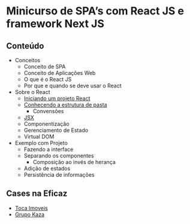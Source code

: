 # Minicurso de SPA’s com React JS e framework Next JS

## Conteúdo
- Conceitos
    - Conceito de SPA
    - Conceito de Aplicações Web
    - O que é o React JS
    - Por que e quando se deve usar o React
- Sobre o React
    - [Iniciando um projeto React](https://github.com/VictorTurraF/minicurso-react-js/blob/12ab0d23345ede34b3955e9d41c630b61022beef/sobre-o-react/iniciando-um-projeto.md)
    - [Conhecendo a estrutura de pasta](https://github.com/VictorTurraF/minicurso-react-js/blob/12ab0d23345ede34b3955e9d41c630b61022beef/sobre-o-react/conhecendo-a-estrutura-de-pastas.md)
        - Convensões
    - [JSX](https://github.com/VictorTurraF/minicurso-react-js/blob/12ab0d23345ede34b3955e9d41c630b61022beef/sobre-o-react/react-jsx.md)
    - Componentização
    - Gerenciamento de Estado
    - Virtual DOM
- Exemplo com Projeto
    - Fazendo a interface
    - Separando os componentes
        - Composição ao invés de herança
    - Adição de estados
    - Persistência de informações


## Cases na Eficaz
- [Toca Imoveis](https://www.tocaimoveis.com.br/)
- [Grupo Kaza](https://grupokaza.ucommerce.com.br/)